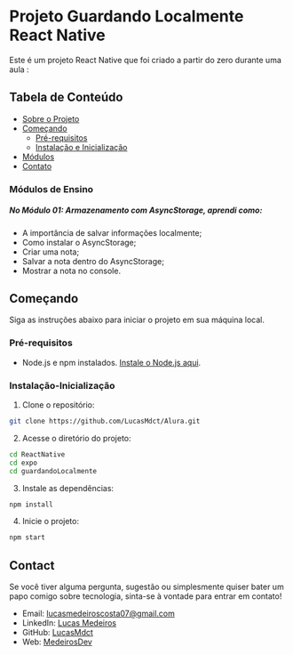 # Projeto Guardando Localmente React Native

Este é um projeto React Native que foi criado a partir do zero durante uma aula :

## Tabela de Conteúdo
- [Sobre o Projeto](#sobre-o-projeto)
- [Começando](#começando)
  - [Pré-requisitos](#pré-requisitos)
  - [Instalação e Inicialização](#instalação-inicialização)
- [Módulos](#módulos)
- [Contato](#contato)

### Módulos de Ensino

<h5>No Módulo 01: Armazenamento com AsyncStorage, aprendi como:</h5>

- A importância de salvar informações localmente;
- Como instalar o AsyncStorage;
- Criar uma nota;
- Salvar a nota dentro do AsyncStorage;
- Mostrar a nota no console.

## Começando

Siga as instruções abaixo para iniciar o projeto em sua máquina local.

### Pré-requisitos

- Node.js e npm instalados. [Instale o Node.js aqui](https://nodejs.org/).

### Instalação-Inicialização

1. Clone o repositório:

```bash
git clone https://github.com/LucasMdct/Alura.git
```
2. Acesse o diretório do projeto:

```bash
cd ReactNative
cd expo
cd guardandoLocalmente
```

3. Instale as dependências:

```bash
npm install
```

4. Inicie o projeto:

```bash
npm start
```


## Contact

Se você tiver alguma pergunta, sugestão ou simplesmente quiser bater um papo comigo sobre tecnologia, sinta-se à vontade para entrar em contato!

- Email: lucasmedeiroscosta07@gmail.com
- LinkedIn: [Lucas Medeiros](https://www.linkedin.com/in/medeirosdev)
- GitHub: [LucasMdct](https://github.com/lucasmdct)
- Web: [MedeirosDev](https://medeirosdev.cloud)

